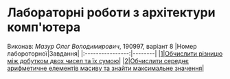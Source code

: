 # Лабораторні роботи з архітектури комп'ютера
Виконав: *Мазур Олег Володимирович*, 190997, варіант 8
|Номер лабороторної|Завдання|
|:----------------:|--------|
|[1](Lab1_var8.c)|[Обчислити різницю між добутком двох чисел та їх сумою](Lab1_var8.c)|
|[2](Lab2_var8.c)|[Обчислити середнє арифметичне елементів масиву та знайти максимальне значення](Lab2_var8.c)|
